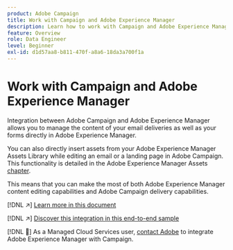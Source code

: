```yaml
---
product: Adobe Campaign
title: Work with Campaign and Adobe Experience Manager
description: Learn how to work with Campaign and Adobe Experience Manager
feature: Overview
role: Data Engineer
level: Beginner
exl-id: d1d57aa8-b811-470f-a8a6-18da3a700f1a
---
```

# Work with Campaign and Adobe Experience Manager

Integration between Adobe Campaign and Adobe Experience Manager allows you to manage the content of your email deliveries as well as your forms directly in Adobe Experience Manager.

You can also directly insert assets from your Adobe Experience Manager Assets Library while editing an email or a landing page in Adobe Campaign. This functionality is detailed in the Adobe Experience Manager Assets [chapter](https://experienceleague.adobe.com/docs/experience-manager-cloud-service/assets/overview.html).

This means that you can make the most of both Adobe Experience Manager content editing capabilities and Adobe Campaign delivery capabilities.

[!DNL :arrow_upper_right:] [Learn more in this document](https://experienceleague.adobe.com/docs/experience-manager-65/administering/integration/campaignonpremise.html?lang=en#aem-and-adobe-campaign-integration-workflow)

[!DNL :arrow_upper_right:] [Discover this integration in this end-to-end sample](https://experienceleague.adobe.com/docs/campaign-classic/using/integrating-with-adobe-experience-cloud/adobe-experience-manager/creating-an-experience-manager-newsletter.html?lang=en#integrating-with-adobe-experience-cloud)

[!DNL :speech_balloon:] As a Managed Cloud Services user, [contact Adobe](../start/campaign-faq.md#support) to integrate Adobe Experience Manager with Campaign.

